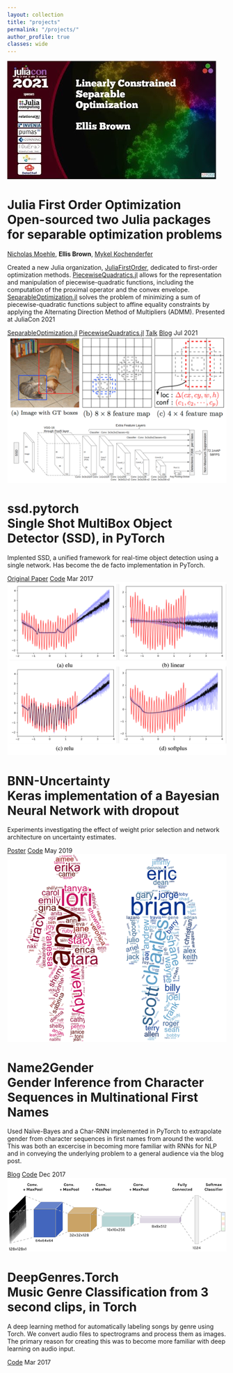 ```yaml
---
layout: collection
title: "projects"
permalink: "/projects/"
author_profile: true
classes: wide
---
```


<div class="project" markdown="1">
<div class="teaser">
<a href="https://live.juliacon.org/talk/FGUEAM">
<img src="/assets/files/projects/julia_firstorder.jpeg">
</a>
</div>
<div class="content">
<h1>Julia First Order Optimization<br>
<span>
Open-sourced two Julia packages for separable optimization problems
</span>
</h1>
<a href="https://www.nicholasmoehle.com/">Nicholas Moehle</a>, <b>Ellis Brown</b>, <a href="https://mykel.kochenderfer.com/">Mykel Kochenderfer</a>
<!-- </span> -->
<p>
Created a new Julia organization, <a href="https://www.github.com/JuliaFirstOrder">JuliaFirstOrder</a>, dedicated to first-order optimization methods.
<a href="https://www.github.com/JuliaFirstOrder/PiecewiseQuadratics.jl">PiecewiseQuadratics.jl</a>
allows for the representation and manipulation of piecewise-quadratic functions, including the computation of the proximal operator and the convex envelope.
<a href="https://www.github.com/JuliaFirstOrder/SeparableOptimization.jl"> SeparableOptimization.jl</a>
solves the problem of minimizing a sum of piecewise-quadratic functions subject to affine equality constraints by applying the Alternating Direction Method of Multipliers (ADMM).
Presented at JuliaCon 2021
<!-- <ul style="margin: 0;">
  <li><a href="https://www.github.com/JuliaFirstOrder/PiecewiseQuadratics.jl">PiecewiseQuadratics.jl</a> Allows for the representation and manipulation of piecewise-quadratic functions, including the computation of the proximal operator and the convex envelope.</li>
  <li><a href="https://www.github.com/JuliaFirstOrder/SeparableOptimization.jl"> SeparableOptimization.jl</a>Solves the problem of minimizing a sum of piecewise-quadratic functions subject to affine equality constraints by applying the Alternating Direction Method of Multipliers (ADMM).</li>
  <li>Presented at JuliaCon 2021</li>
</ul> -->
</p>
<a href="https://www.github.com/JuliaFirstOrder/SeparableOptimization.jl" class="button">SeparableOptimization.jl</a>
<a href="https://www.github.com/JuliaFirstOrder/PiecewiseQuadratics.jl" class="button">PiecewiseQuadratics.jl</a>
<a href="https://live.juliacon.org/talk/FGUEAM" class="button">Talk</a>
<a href="https://medium.com/blackrock-engineering/open-source-julia-packages-for-first-order-optimization-ac51f0f1aa09" class="button">Blog</a>
<span class="date">Jul 2021</span>
</div>
</div>


<div class="project">
<div class="teaser">
<a href="http://www.github.com/amdegroot/ssd.pytorch">
<img src="/assets/files/projects/ssd.png">
</a>
</div>
<div class="content">
<h1>ssd.pytorch<br>
<span>Single Shot MultiBox Object Detector (SSD), in PyTorch</span>
</h1>
<p>Implented SSD, a unified framework for real-time object detection using a single network. Has become the de facto implementation in PyTorch.</p>
<a href="http://arxiv.org/abs/1512.02325v5" class="button">Original Paper</a>
<a href="http://www.github.com/amdegroot/ssd.pytorch" class="button">Code</a>
<span class="date">Mar 2017</span>
</div>
</div>


<div class="project">
<div class="teaser">
<a href="/assets/files/presentations/2019_bnn_uncertainty_aises_poster.pdf">
<img src="/assets/files/projects/bnn.png">
</a>
</div>
<div class="content">
<h1>BNN-Uncertainty<br>
<span>Keras implementation of a Bayesian Neural Network with dropout</span>
</h1>
<p>Experiments investigating the effect of weight prior selection and network architecture on uncertainty estimates.</p>
<a href="/assets/files/presentations/2019_bnn_uncertainty_aises_poster.pdf" class="button">Poster</a>
<a href="http://www.github.com/ellisbrown/BNN-Uncertainty" class="button">Code</a>
<span class="date">May 2019</span>
</div>
</div>

<div class="project">
<div class="teaser">
<a href="https://towardsdatascience.com/name2gender-introduction-626d89378fb0">
<img src="/assets/files/projects/name2gender.png">
</a>
</div>
<div class="content">
<h1>Name2Gender<br>
<span>Gender Inference from Character Sequences in Multinational First Names</span>
</h1>
<p>Used Naïve-Bayes and a Char-RNN implemented in PyTorch to extrapolate gender from character sequences in first names from around the world. This was both an excercise in becoming more familiar with RNNs for NLP and in conveying the underlying problem to a general audience via the blog post.</p>
<a href="/nlp/name2gender-introduction/" class="button">Blog</a>
<a href="http://www.github.com/ellisbrown/name2gender" class="button">Code</a>
<span class="date">Dec 2017</span>
</div>
</div>


<div class="project">
<div class="teaser">
<a href="http://www.github.com/amdegroot/deepgenres.torch">
<img src="/assets/files/projects/deepgenres.png">
</a>
</div>
<div class="content">
<h1>
DeepGenres.Torch
<br>
<span class="subtitle">
Music Genre Classification from 3 second clips, in Torch
</span>
</h1>
<p>A deep learning method for automatically labeling songs by genre using Torch. We convert audio files to spectrograms and process them as images. The primary reason for creating this was to become more familiar with deep learning on audio input.</p>
<a href="http://www.github.com/amdegroot/deepgenres.torch" class="button">Code</a>
<span class="date">Mar 2017</span>
</div>
</div>
